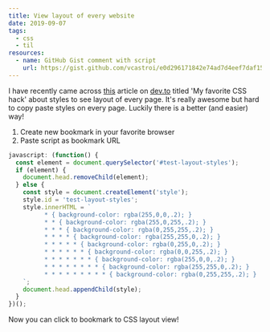 ```yaml
---
title: View layout of every website
date: 2019-09-07
tags:
  - css
  - til
resources:
  - name: GitHub Gist comment with script
    url: https://gist.github.com/vcastroi/e0d296171842e74ad7d4eef7daf15df6#gistcomment-3017296
---
```


I have recently came across [this](https://dev.to/gajus/my-favorite-css-hack-32g3) article on [dev.to](http://dev.to) titled 'My favorite CSS hack' about styles to see layout of every page. It's really awesome but hard to copy paste styles on every page. Luckily there is a better (and easier) way!

1. Create new bookmark in your favorite browser
2. Paste script as bookmark URL

<!-- prettier-ignore -->
```js
javascript: (function() {
  const element = document.querySelector('#test-layout-styles');
  if (element) {
    document.head.removeChild(element);
  } else {
    const style = document.createElement('style');
    style.id = 'test-layout-styles';
    style.innerHTML = `
          * { background-color: rgba(255,0,0,.2); }
          * * { background-color: rgba(255,0,255,.2); }
          * * * { background-color: rgba(0,255,255,.2); }
          * * * * { background-color: rgba(255,255,0,.2); }
          * * * * * { background-color: rgba(0,255,0,.2); }
          * * * * * * { background-color: rgba(0,0,255,.2); }
          * * * * * * * { background-color: rgba(255,0,0,.2); }
          * * * * * * * * { background-color: rgba(255,255,0,.2); }
          * * * * * * * * * { background-color: rgba(0,255,255,.2); }
    `;
    document.head.appendChild(style);
  }
})();
```

Now you can click to bookmark to CSS layout view!

